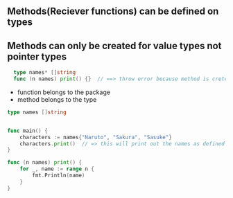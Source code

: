 ## Methods(Reciever functions) can be defined on types
## Methods can only be created for value types not pointer types
```go
  type names* []string 
  func (n names) print() {}  // ==> throw error because method is creted for pointer type
```

- function belongs to the package
- method belongs to the type

```go
type names []string


func main() {
	characters := names{"Naruto", "Sakura", "Sasuke"}
	characters.print()  // => this will print out the names as defined in the below method
}

func (n names) print() {
	for _, name := range n {
		fmt.Println(name)
	}
}
```